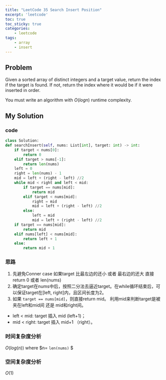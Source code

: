 ```yaml
---
title: "LeetCode 35 Search Insert Position"
excerpt: 'leetcode'
toc: true
toc_sticky: true
categories: 
    - leetcode
tags:
    - array
    - insert
---
```


## Problem
Given a sorted array of distinct integers and a target value, return the index if the target is found. If not, return the index where it would be if it were inserted in order.

You must write an algorithm with $O(log n)$ runtime complexity.




## My Solution

### code
```python
class Solution:
def searchInsert(self, nums: List[int], target: int) -> int:
    if target < nums[0]:
        return 0
    elif target > nums[-1]:
        return len(nums)
    left = 0
    right = len(nums) - 1
    mid = left + (right - left) //2
    while mid < right and left < mid:
        if target == nums[mid]:
            return mid
        elif target < nums[mid]:
            right = mid
            mid = left + (right - left) //2
        else:
            left = mid
            mid = left + (right - left) //2
    if target == nums[mid]:
        return mid
    elif nums[left] < nums[mid]:
        return left + 1
    else:
        return mid + 1
```

### 思路
1. 先避免Conner case 如果target 比最左边的还小 或者 最右边的还大 直接return 0 或者 len(nums)
2. 确定target在nums中后，按照二分法去逼近target。在while循环结束后，可以保证target在[left, right]内，且区间长度为2。
3. 如果  `target == nums[mid]`，则直接return mid。 利用mid来判断target是被夹在left和mid间 还是 mid和right间。
* left < mid: target 插入 mid (left+1)；
* mid < right: target 插入 mid+1 （right）。

### 时间复杂度分析
$O(log(n))$ where $n= `len(nums)` $

### 空间复杂度分析
$O(1)$


